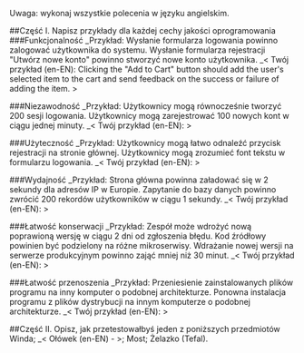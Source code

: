 Uwaga: wykonaj wszystkie polecenia w języku angielskim.

##Część I. 
Napisz przykłady dla każdej cechy jakości oprogramowania
###Funkcjonalność
_Przykład: Wysłanie formularza logowania powinno zalogować użytkownika do systemu. Wysłanie formularza rejestracji "Utwórz nowe konto" powinno stworzyć nowe konto użytkownika.
_< Twój przykład (en-EN): Clicking the "Add to Cart" button should add the user's selected item to the cart and send feedback on the success or failure of adding the item. >

###Niezawodność
_Przykład: Użytkownicy mogą równocześnie tworzyć 200 sesji logowania. Użytkownicy mogą zarejestrować 100 nowych kont w ciągu jednej minuty.
_< Twój przykład (en-EN): >

###Użyteczność
_Przykład: Użytkownicy mogą łatwo odnaleźć przycisk rejestracji na stronie głównej. Użytkownicy mogą zrozumieć font tekstu w formularzu logowania.
_< Twój przykład (en-EN): >

###Wydajność
_Przykład: Strona główna powinna załadować się w 2 sekundy dla adresów IP w Europie. Zapytanie do bazy danych powinno zwrócić 200 rekordów użytkowników w ciągu 1 sekundy.
_< Twój przykład (en-EN): >

###Łatwość konserwacji
_Przykład: Zespół może wdrożyć nową poprawioną wersję w ciągu 2 dni od zgłoszenia błędu. Kod źródłowy powinien być podzielony na różne mikroserwisy. Wdrażanie nowej wersji na serwerze produkcyjnym powinno zająć mniej niż 30 minut.
_< Twój przykład (en-EN): >

###Łatwość przenoszenia
_Przykład: Przeniesienie zainstalowanych plików programu na inny komputer o podobnej architekturze. Ponowna instalacja programu z plików dystrybucji na innym komputerze o podobnej architekturze.
_< Twój przykład (en-EN): >

##Część II. Opisz, jak przetestowałbyś jeden z poniższych przedmiotów
Winda;
_< Ołówek (en-EN) - >;
Most;
Żelazko (Tefal).

